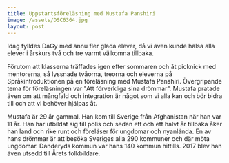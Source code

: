 ```yaml
---
title: Uppstartsföreläsning med Mustafa Panshiri
image: /assets/DSC6364.jpg  
layout: post
---
```

Idag fylldes DaGy med ännu fler glada elever, då vi även kunde hälsa alla elever i årskurs två och tre varmt välkomna tillbaka. 

Förutom att klasserna träffades igen efter sommaren och åt picknick med mentorerna, så lyssnade tvåorna, treorna och eleverna på Språkintroduktionen på en föreläsning med Mustafa Panshiri. 
Övergripande tema för föreläsningen var "Att förverkliga sina drömmar". Mustafa pratade även om att mångfald och integration är något som vi alla kan och bör bidra till och att vi behöver hjälpas åt. 

Mustafa är 29 år gammal. Han kom till Sverige från Afghanistan när han var 11 år. 
Han har utbildat sig till polis och sedan ett och ett halvt år tillbaka åker han land och rike runt och föreläser för ungdomar och nyanlända. 
En av hans drömmar är att besöka Sveriges alla 290 kommuner och där möta ungdomar. 
Danderyds kommun var hans 140 kommun hittills. 2017 blev han även utsedd till Årets folkbildare. 

